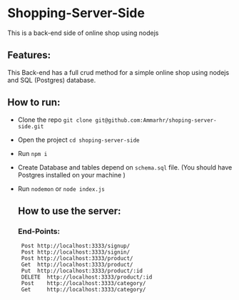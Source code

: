 # Shopping-Server-Side
This is a back-end side of online shop using nodejs

## Features:
 This Back-end has a full crud method for a simple online shop using nodejs and SQL (Postgres) database.

## How to run:
 - Clone the repo ``git clone git@github.com:Ammarhr/shoping-server-side.git`` 
 - Open the project ``cd shoping-server-side``
 - Run ``npm i``
 - Create Database and tables depend on ``schema.sql`` file. (You should have Postgres installed on your machine )
 - Run ``nodemon`` or ``node index.js``
  
	## How to use the server:
	  ### End-Points:

  		Post http://localhost:3333/signup/
  		Post http://localhost:3333/signin/
  		Post http://localhost:3333/product/
  		Get  http://localhost:3333/product/
  		Put  http://localhost:3333/product/:id
  		DELETE  http://localhost:3333/product/:id
  		Post    http://localhost:3333/category/
  		Get     http://localhost:3333/category/

	




